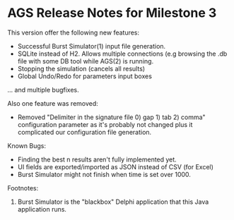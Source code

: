 # AGS Release Notes for Milestone 3 #

This version offer the following new features:
  * Successful Burst Simulator(1) input file generation.
  * SQLite instead of H2. Allows multiple connections (e.g browsing the .db file with some DB tool while AGS(2) is running.
  * Stopping the simulation (cancels all results)
  * Global Undo/Redo for parameters input boxes

... and multiple bugfixes.

Also one feature was removed:
  * Removed "Delimiter in the signature file 0) gap 1) tab 2) comma" configuration parameter as it's probably not changed plus it complicated our configuration file generation.

Known Bugs:
  * Finding the best n results aren't fully implemented yet.
  * UI fields are exported/imported as JSON instead of CSV (for Excel)
  * Burst Simulator might not finish when time is set over 1000.


Footnotes:
  1. Burst Simulator is the "blackbox" Delphi application that this Java application runs.